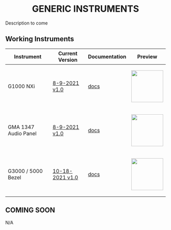<!-- PROJECT LOGO -->
<p align="center">
  <h1 align="center">GENERIC INSTRUMENTS</h1>
</p>
<p>Description to come</p>

## Working Instruments

Instrument | Current Version | Documentation | Preview 
-------------|-----------------|--------------|--------------
G1000 NXi | [8-9-2021 v1.0](https://github.com/Simstrumentation/Air-Manager/blob/main/Instruments/Cessna_152/Cessna_152-Fuel%20Valve/Cessna_152-Fuel%20Valve.siff) | [docs](https://github.com/Simstrumentation/Air-Manager/tree/main/Instruments/Cessna_152/Cessna_152-Fuel%20Valve) | <p align="center"><img src="https://github.com/Simstrumentation/Air-Manager/blob/main/Instruments/Cessna_152/Cessna_152-Fuel%20Valve/c869bf68-8bd0-4fc4-26f5-712f71de0580/preview.png?raw=true" width="100"> </p>
GMA 1347 Audio Panel| [8-9-2021 v1.0](https://github.com/Simstrumentation/Air-Manager/blob/main/Instruments/Cessna_152/Cessna_152-Primer%20Handle/Cessna_152-Primer%20Handle.siff) | [docs](https://github.com/Simstrumentation/Air-Manager/tree/main/Instruments/Cessna_152/Cessna_152-Primer%20Handle) | <p align="center"><img src="https://github.com/Simstrumentation/Air-Manager/blob/main/Instruments/Cessna_152/Cessna_152-Primer%20Handle/121e8b34-522a-4d62-bf79-593803671e97/preview.png?raw=true" width="100"> </p>
G3000 / 5000 Bezel| [10-18-2021 v1.0](https://github.com/Simstrumentation/Air-Manager/blob/main/Instruments/Cessna_152/Cessna_152-Carb_Heat/C152%20-%20Caburator%20Heat.siff) | [docs](https://github.com/Simstrumentation/Air-Manager/tree/main/Instruments/Cessna_152/Cessna_152-Carb_Heat) | <p align="center"><img src="https://github.com/Simstrumentation/Air-Manager/blob/main/Instruments/Cessna_152/Cessna_152-Carb_Heat/7181b056-0376-4655-2a44-3f4b2cda5116/preview.png" width="100"> </p>

## COMING SOON
N/A
<!-- ROADMAP -->
